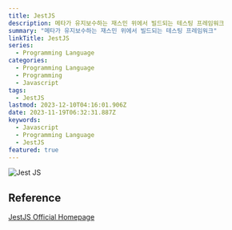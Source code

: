 ```yaml
---
title: JestJS
description: 메타가 유지보수하는 재스민 위에서 빌드되는 테스팅 프레임워크
summary: "메타가 유지보수하는 재스민 위에서 빌드되는 테스팅 프레임워크"
linkTitle: JestJS
series:
  - Programming Language
categories:
  - Programming Language
  - Programming
  - Javascript
tags:
  - JestJS
lastmod: 2023-12-10T04:16:01.906Z
date: 2023-11-19T06:32:31.887Z
keywords:
  - Javascript
  - Programming Language
  - JestJS
featured: true
---
```


![Jest JS](media/images/jest.png)

## Reference

[JestJS Official Homepage](https://jestjs.io/)
